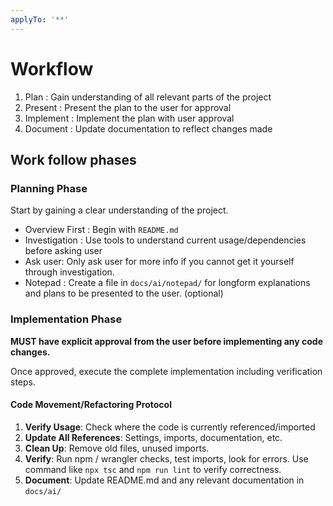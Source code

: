 ```yaml
---
applyTo: '**'
---
```


# Workflow

1. Plan : Gain understanding of all relevant parts of the project
2. Present : Present the plan to the user for approval
3. Implement : Implement the plan with user approval
4. Document : Update documentation to reflect changes made

## Work follow phases

### Planning Phase

Start by gaining a clear understanding of the project.

- Overview First : Begin with `README.md`
- Investigation : Use tools to understand current usage/dependencies before asking user
- Ask user: Only ask user for more info if you cannot get it yourself through investigation.
- Notepad : Create a file in `docs/ai/notepad/` for longform explanations and plans to be presented to the user. (optional)

### Implementation Phase

**MUST have explicit approval from the user before implementing any code changes.**

Once approved, execute the complete implementation including verification steps.

#### Code Movement/Refactoring Protocol

1. **Verify Usage**: Check where the code is currently referenced/imported
2. **Update All References**: Settings, imports, documentation, etc.
3. **Clean Up**: Remove old files, unused imports.
4. **Verify**: Run npm / wrangler checks, test imports, look for errors. Use command like `npx tsc` and `npm run lint` to verify correctness.
5. **Document**: Update README.md and any relevant documentation in `docs/ai/`

